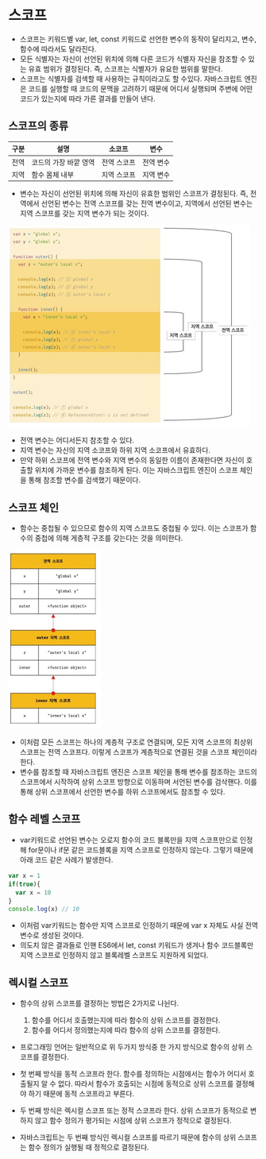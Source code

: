 # 스코프
- 스코프는 키워드별 var, let, const 키워드로 선언한 변수의 동작이 달리지고, 변수, 함수에 따라서도 달라진다.
- 모든 식별자는 자신이 선언된 위치에 의해 다른 코드가 식별자 자신을 참조할 수 있는 유효 범위가 결정된다. 즉, 스코프는 식별자가 유요한 범위를 말한다.
- 스코프는 식별자를 검색할 때 사용하는 규칙이라고도 할 수있다. 자바스크립트 엔진은 코드를 실행할 때 코드의 문맥을 고려하기 때문에 어디서 실행되며 주변에 어떤 코드가 있는지에 따라 가른 결과를 만들어 낸다.

## 스코프의 종류

|구분|설명|소코프|변수|
|--|--|--|--|
|전역|코드의 가장 바깥 영역|전역 스코프|전역 변수|
|지역|함수 몸체 내부|지역 스코프|지역 변수|

- 변수는 자신이 선언된 위치에 의해 자신이 유효한 범위인 스코프가 결정된다. 즉, 전역에서 선언된 변수는 전역 스코프를 갖는 전역 변수이고, 지역에서 선언된 변수는 지역 스코프를 갖는 지역 변수가 되는 것이다.

<img src = "../img/chap13_1.jpg">

- 전역 변수는 어디서든지 참조할 수 있다.
- 지역 변수는 자신의 지역 소코프와 하위 지역 소코프에서 유효하다.
- 만약 하위 스코프에 전역 변수와 지역 변수의 동일한 이름이 존재한다면 자신이 호출할 위치에 가까운 변수를 참조하게 된다. 이는 자바스크립트 엔진이 스코프 체인을 통해 참조할 변수를 검색했기 때문이다.

## 스코프 체인
- 함수는 중첩될 수 있으므로 함수의 지역 스코프도 중첩될 수 있다. 이는 스코프가 함수의 중첩에 의해 게층적 구조를 갖는다는 것을 의미한다.

<img src = "../img/chap13_2.jpg">

- 이처럼 모든 스코프는 하나의 계층적 구조로 연결되며, 모든 지역 스코프의 최상위 스코프는 전역 스코프다. 이렇게 스코프가 계층적으로 연결된 것을 스코프 체인이라 한다.
- 변수를 참조할 때 자바스크립트 엔진은 스코프 체인을 통해 변수를 참조하는 코드의 스코프에서 시작하여 상위 스코프 방향으로 이동하며 서언된 변수를 검삭핸다. 이를 통해 상위 스코프에서 선언한 변수를 하위 스코프에서도 참조할 수 있다.


## 함수 레벨 스코프
- var키워드로 선언된 변수는 오로지 함수의 코드 블록만을 지역 스코프만으로 인정해 for문이나 if문 같은 코드블록을 지역 스코프로 인정하지 않는다. 그렇기 때문에 아래 코드 같은 사례가 발생한다.

```javascript
var x = 1
if(true){
  var x = 10
}
console.log(x) // 10
```
- 이처럼 var키워드는 함수만 지역 스코프로 인정하기 때문에 var x 자체도 사실 전역 변수로 생성된 것이다.
- 의도치 않은 결과들로 인핸 ES6에서 let, const 키워드가 생겨나 함수 코드블록만 지역 스코프로 인정하지 않고 블록레벨 스코프도 지원하게 되었다.

## 렉시컬 스코프
- 함수의 상위 스코프를 결정하는 방법은 2가지로 나뉜다.
  1. 함수를 어디서 호출했는지에 따라 함수의 상위 스코프를 결정한다.
  2. 함수를 어디서 정의했는지에 따라 함수의 상위 스코프를 결정한다.

- 프로그래밍 언어는 일반적으로 위 두가지 방식중 한 가지 방식으로 함수의 상위 스코프를 결정한다.
- 첫 번째 방식을 동적 스코프라 한다. 함수를 정의하는 시점에서는 함수가 어디서 호출될지 알 수 없다. 따라서 함수가 호출되는 시점에 동적으로 상위 스코프를 결정해야 하기 때문에 동적 스코프라고 부른다.

- 두 번째 방식은 렉시컬 스코프 또는 정적 스코프라 한다. 상위 스코프가 동적으로 변하지 않고 함수 정의가 평가되는 시점에 상위 스코프가 정적으로 결정된다.

- 자바스크립트는 두 번째 방식인 렉시컬 스코프를 따르기 때문에 함수의 상위 스코프는 함수 정의가 실행될 때 정적으로 결정된다.
